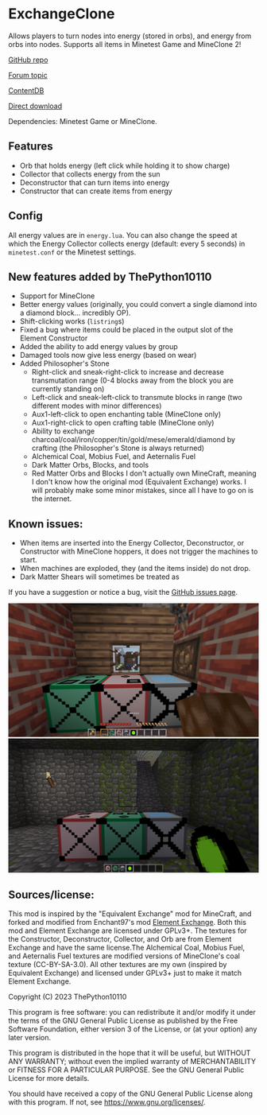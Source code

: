 # ExchangeClone
Allows players to turn nodes into energy (stored in orbs), and energy from orbs into nodes. Supports all items in Minetest Game and MineClone 2!

[GitHub repo](https://github.com/thepython10110/exchangeclone)

[Forum topic](https://forum.minetest.net/viewtopic.php?f=9&t=29473)

[ContentDB](https://content.minetest.net/packages/ThePython/exchangeclone)

[Direct download](https://github.com/ThePython10110/ExchangeClone/archive/refs/heads/main.zip)

Dependencies: Minetest Game or MineClone.

## Features
- Orb that holds energy (left click while holding it to show charge)
- Collector that collects energy from the sun
- Deconstructor that can turn items into energy
- Constructor that can create items from energy

## Config
All energy values are in `energy.lua`. You can also change the speed at which the Energy Collector collects energy (default: every 5 seconds) in `minetest.conf` or the Minetest settings.

## New features added by ThePython10110
* Support for MineClone
* Better energy values (originally, you could convert a single diamond into a diamond block... incredibly OP).
* Shift-clicking works (`listring`s)
* Fixed a bug where items could be placed in the output slot of the Element Constructor
* Added the ability to add energy values by group
* Damaged tools now give less energy (based on wear)
* Added Philosopher's Stone
    * Right-click and sneak-right-click to increase and decrease transmutation range (0-4 blocks away from the block you are currently standing on)
    * Left-click and sneak-left-click to transmute blocks in range (two different modes with minor differences)
    * Aux1-left-click to open enchanting table (MineClone only)
    * Aux1-right-click to open crafting table (MineClone only)
    * Ability to exchange charcoal/coal/iron/copper/tin/gold/mese/emerald/diamond by crafting (the Philosopher's Stone is always returned)
    * Alchemical Coal, Mobius Fuel, and Aeternalis Fuel
    * Dark Matter Orbs, Blocks, and tools
    * Red Matter Orbs and Blocks
I don't actually own MineCraft, meaning I don't know how the original mod (Equivalent Exchange) works. I will probably make some minor mistakes, since all I have to go on is the internet. 

## Known issues:
* When items are inserted into the Energy Collector, Deconstructor, or Constructor with MineClone hoppers, it does not trigger the machines to start.
* When machines are exploded, they (and the items inside) do not drop.
* Dark Matter Shears will sometimes be treated as 

If you have a suggestion or notice a bug, visit the [GitHub issues page](https://github.com/thepython10110/exchangeclone/issues).

![MineClone Screenshot](screenshot.png)
![Minetest Game Screenshot](screenshot_mtg.png)

## Sources/license:
This mod is inspired by the "Equivalent Exchange" mod for MineCraft, and forked and modified from Enchant97's mod [Element Exchange](https://github.com/enchant97/minetest_element_exchange). Both this mod and Element Exchange are licensed under GPLv3+. The textures for the Constructor, Deconstructor, Collector, and Orb are from Element Exchange and have the same license.The Alchemical Coal, Mobius Fuel, and Aeternalis Fuel textures are modified versions of MineClone's coal texture (CC-BY-SA-3.0). All other textures are my own (inspired by Equivalent Exchange) and licensed under GPLv3+ just to make it match Element Exchange. 

Copyright (C) 2023 ThePython10110

This program is free software: you can redistribute it and/or modify
it under the terms of the GNU General Public License as published by
the Free Software Foundation, either version 3 of the License, or
(at your option) any later version.

This program is distributed in the hope that it will be useful,
but WITHOUT ANY WARRANTY; without even the implied warranty of
MERCHANTABILITY or FITNESS FOR A PARTICULAR PURPOSE.  See the
GNU General Public License for more details.

You should have received a copy of the GNU General Public License
along with this program.  If not, see <https://www.gnu.org/licenses/>.
